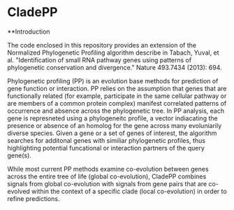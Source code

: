 # CladePP

**Introduction 

The code enclosed in this repository provides an extension of the Normalized Phylogenetic Profiling algorithm describe in Tabach, Yuval, et al. "Identification of small RNA pathway genes using patterns of phylogenetic conservation and divergence." Nature 493.7434 (2013): 694.

Phylogenetic profiling (PP) is an evolution base methods for prediction of gene function or interaction. PP relies on the assumption that genes that are functionally related (for example, participate in the same cellular pathway or are members of a common protein complex) manifest correlated patterns of occurrence and absence across the phylogenetic tree. 
In PP analysis, each gene is represneted using a phylogeneitc profile, a vector indiacating the presence or absence of an homolog for the gene across many evoluniarily diverse species.
Given a gene or a set of genes of interest, the algorithm searches for additonal genes with similiar phylogenetic profiles, thus highlighting potential funcational or interaction partners of the query gene(s).

While most current PP methods examine co-evolution between genes across the entire tree of life (global co-evolution), CladePP combines signals from global co-evolution with signals from gene pairs that are co-evolved within the context of a specific clade (local co-evolution) in order to refine predictions.

